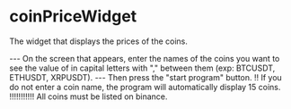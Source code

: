 # coinPriceWidget
The widget that displays the prices of the coins.

--- On the screen that appears, enter the names of the coins you want to see the value of in capital letters with "," between them (exp: BTCUSDT, ETHUSDT, XRPUSDT). 
	--- Then press the "start program" button. 
	!!  If you do not enter a coin name, the program will automatically display 15 coins. 
	!!!!!!!!!!! All coins must be listed on binance.
